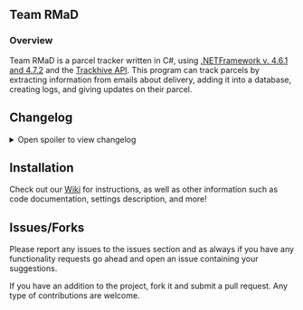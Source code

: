 ## Team RMaD
### Overview

Team RMaD is a parcel tracker written in C#, using [.NETFramework v. 4.6.1 and 4.7.2](https://dotnet.microsoft.com/en-us/download/visual-studio-sdks?cid=getdotnetsdk) and the [Trackhive API](https://www.trackhive.co/).  This program can track parcels by extracting information from emails about delivery, adding it into a database, creating logs, and giving updates on their parcel.  

## Changelog

<details> 
  <summary>Open spoiler to view changelog </summary>
  
### 1.0.0
- Initial release.
</details>


## Installation
Check out our [Wiki](https://github.com/scriptkittie/RMaD/wiki/Installation) for instructions, as well as other information such as code documentation, settings description, and more!

## Issues/Forks
Please report any issues to the issues section and as always if you have any functionality requests go ahead and open an issue containing your suggestions.

If you have an addition to the project, fork it and submit a pull request. Any type of contributions are welcome.

